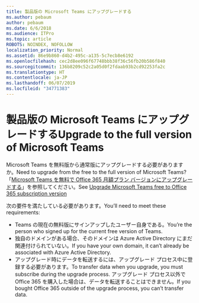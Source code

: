 ```yaml
---
title: 製品版の Microsoft Teams にアップグレードする
ms.author: pebaum
author: pebaum
ms.date: 6/6/2018
ms.audience: ITPro
ms.topic: article
ROBOTS: NOINDEX, NOFOLLOW
localization_priority: Normal
ms.assetid: 86e9b860-d4b2-495c-a135-5c7ecb8e6192
ms.openlocfilehash: cec2d8ee096f67748bbb38f36c56fb20b586f840
ms.sourcegitcommit: 136b8209c52c2a05d0f2fdaab93b2cd92253fa2c
ms.translationtype: HT
ms.contentlocale: ja-JP
ms.lasthandoff: 06/07/2019
ms.locfileid: "34771383"
---
```

# <a name="upgrade-to-the-full-version-of-microsoft-teams"></a><span data-ttu-id="afcf3-102">製品版の Microsoft Teams にアップグレードする</span><span class="sxs-lookup"><span data-stu-id="afcf3-102">Upgrade to the full version of Microsoft Teams</span></span>

<span data-ttu-id="afcf3-103">Microsoft Teams を無料版から通常版にアップグレードする必要がありますか。</span><span class="sxs-lookup"><span data-stu-id="afcf3-103">Need to upgrade from the free to the full version of Microsoft Teams?</span></span> <span data-ttu-id="afcf3-104">「[Microsoft Teams を無料で Office 365 月額プラン バージョンにアップグレードする](https://docs.microsoft.com/microsoftteams/upgrade-freemium)」を参照してください。</span><span class="sxs-lookup"><span data-stu-id="afcf3-104">See [Upgrade Microsoft Teams free to Office 365 subscription version](https://docs.microsoft.com/microsoftteams/upgrade-freemium)</span></span>

<span data-ttu-id="afcf3-105">次の要件を満たしている必要があります。</span><span class="sxs-lookup"><span data-stu-id="afcf3-105">You’ll need to meet these requirements:</span></span>
- <span data-ttu-id="afcf3-106">Teams の現在の無料版にサインアップしたユーザー自身である。</span><span class="sxs-lookup"><span data-stu-id="afcf3-106">You’re the person who signed up for the current free version of Teams.</span></span>
- <span data-ttu-id="afcf3-107">独自のドメインがある場合、そのドメインは Azure Active Directory にまだ関連付けられていない。</span><span class="sxs-lookup"><span data-stu-id="afcf3-107">If you have your own domain, it can’t already be associated with Azure Active Directory.</span></span>
- <span data-ttu-id="afcf3-108">アップグレード時にデータを転送するには、アップグレード プロセス中に登録する必要があります。</span><span class="sxs-lookup"><span data-stu-id="afcf3-108">To transfer data when you upgrade, you must subscribe during the upgrade process.</span></span> <span data-ttu-id="afcf3-109">アップグレード プロセス以外で Office 365 を購入した場合は、データを転送することはできません。</span><span class="sxs-lookup"><span data-stu-id="afcf3-109">If you bought Office 365 outside of the upgrade process, you can’t transfer data.</span></span>


